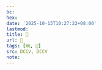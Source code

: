 ```yaml
---
bc:
hex:
date: '2025-10-13T10:27:22+08:00'
lastmod:
title: 􄼁
url: 􄼁
tags: [碗, 𧯡]
src: DCCV, DCCV
note:
---
```

